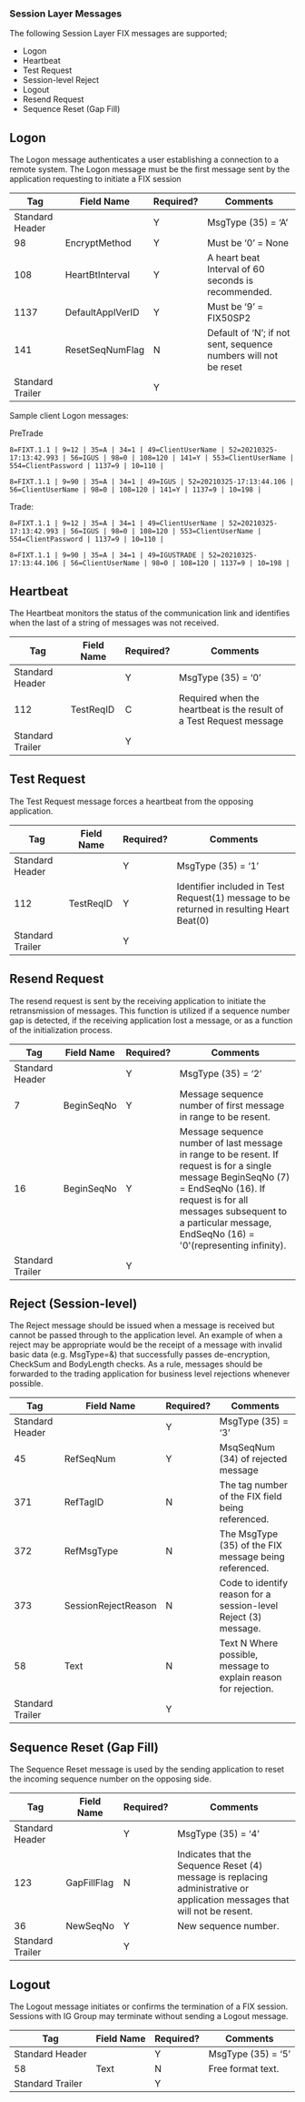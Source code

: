 ### Session Layer Messages
The following Session Layer FIX messages are supported;
*	Logon
*	Heartbeat
*	Test Request
*	Session-level Reject
*	Logout
*	Resend Request 
*	Sequence Reset (Gap Fill)

## Logon
The Logon message authenticates a user establishing a connection to a remote system. The Logon
message must be the first message sent by the application requesting to initiate a FIX session

|Tag |Field Name | Required? | Comments |
|--- |--- | --- |--- |
Standard Header | | Y |MsgType (35) = ‘A’ |
|98 |EncryptMethod |Y |Must be ‘0’ = None |
|108 |HeartBtInterval |Y |A heart beat Interval of 60 seconds is recommended.|
|1137 | DefaultApplVerID | Y | Must be ‘9’ = FIX50SP2 |
|141 | ResetSeqNumFlag | N |Default of ‘N’; if not sent, sequence numbers will not be reset| 
|Standard Trailer | | Y|

Sample client Logon messages:

PreTrade
```
8=FIXT.1.1 | 9=12 | 35=A | 34=1 | 49=ClientUserName | 52=20210325-17:13:42.993 | 56=IGUS | 98=0 | 108=120 | 141=Y | 553=ClientUserName | 554=ClientPassword | 1137=9 | 10=110 |
```
```
8=FIXT.1.1 | 9=90 | 35=A | 34=1 | 49=IGUS | 52=20210325-17:13:44.106 | 56=ClientUserName | 98=0 | 108=120 | 141=Y | 1137=9 | 10=198 |
```
Trade:
```
8=FIXT.1.1 | 9=12 | 35=A | 34=1 | 49=ClientUserName | 52=20210325-17:13:42.993 | 56=IGUS | 98=0 | 108=120 | 553=ClientUserName | 554=ClientPassword | 1137=9 | 10=110 |
```
```
8=FIXT.1.1 | 9=90 | 35=A | 34=1 | 49=IGUSTRADE | 52=20210325-17:13:44.106 | 56=ClientUserName | 98=0 | 108=120 | 1137=9 | 10=198 |
```

## Heartbeat
The Heartbeat monitors the status of the communication link and identifies when the last of a string of
messages was not received.

|Tag |Field Name | Required? | Comments |
|--- |--- | --- |--- |
|Standard Header | | Y |MsgType (35) = ‘0’ |
|112 | TestReqID | C | Required when the heartbeat is the result of a Test Request message |
|Standard Trailer | | Y|


## Test Request
The Test Request message forces a heartbeat from the opposing application.

|Tag |Field Name | Required? | Comments |
|--- |--- | --- |--- |
|Standard Header | | Y |MsgType (35) = ‘1’ |
|112 | TestReqID | Y | Identifier included in Test Request(1) message to be returned in resulting Heart Beat(0) |
|Standard Trailer | | Y|


## Resend Request
The resend request is sent by the receiving application to initiate the retransmission of messages.
This function is utilized if a sequence number gap is detected, if the receiving application lost a
message, or as a function of the initialization process.

|Tag |Field Name | Required? | Comments |
|--- |--- |---| --- |
|Standard Header | | Y |MsgType (35) = ‘2’ |
|7 | BeginSeqNo | Y |  Message sequence number of first message in range to be resent.
|16 | BeginSeqNo | Y |  Message sequence number of last message in range to be resent. If request is for a single message BeginSeqNo (7) = EndSeqNo (16). If request is for all messages subsequent to a particular message, EndSeqNo (16) = '0'(representing infinity). |
|Standard Trailer | | Y|
 

## Reject (Session-level)
The Reject message should be issued when a message is received but cannot be passed through to
the application level. An example of when a reject may be appropriate would be the receipt of a
message with invalid basic data (e.g. MsgType=&) that successfully passes de-encryption, CheckSum
and BodyLength checks. As a rule, messages should be forwarded to the trading application for
business level rejections whenever possible.

|Tag |Field Name | Required? | Comments |
|--- |--- |---| --- |
|Standard Header | | Y |MsgType (35) = ‘3’ |
|45 | RefSeqNum | Y |  MsqSeqNum (34) of rejected message
|371 | RefTagID | N |  The tag number of the FIX field being referenced. |
|372 | RefMsgType | N |  The MsgType (35) of the FIX message being referenced. |
|373 | SessionRejectReason | N |  Code to identify reason for a session-level Reject (3) message. |
|58 | Text | N | Text N Where possible, message to explain reason for rejection. |
|Standard Trailer | | Y|

## Sequence Reset (Gap Fill)
The Sequence Reset message is used by the sending application to reset the incoming sequence
number on the opposing side.

|Tag |Field Name | Required? | Comments |
|--- |--- |---| --- |
|Standard Header | | Y |MsgType (35) = ‘4’ |
|123 | GapFillFlag | N | Indicates that the Sequence Reset (4) message is replacing administrative or application messages that will not be resent. |
|36 | NewSeqNo | Y | New sequence number. |
|Standard Trailer | | Y|

## Logout
The Logout message initiates or confirms the termination of a FIX session.
Sessions with IG Group may terminate without sending a Logout message.

|Tag |Field Name | Required? | Comments |
|--- |--- |---| --- |
|Standard Header | | Y |MsgType (35) = ‘5’ |
|58 | Text | N | Free format text. |
|Standard Trailer | | Y|
